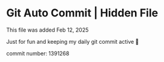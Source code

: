 # Git Auto Commit | Hidden File

This file was added Feb 12, 2025

Just for fun and keeping my daily git commit active 🤪

commit number: 1391268
